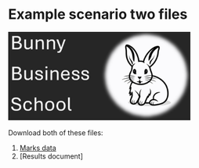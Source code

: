 # Example scenario two files

![Bunny business school logo](bbs.png)

Download both of these files:

1. [Marks data](cp2423.github.io/BBS_Marks_AM1S2.xslx)
1. [Results document]
